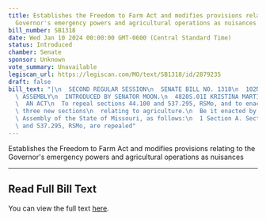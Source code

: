 ```yaml
---
title: Establishes the Freedom to Farm Act and modifies provisions relating to the
  Governor's emergency powers and agricultural operations as nuisances
bill_number: SB1318
date: Wed Jan 10 2024 00:00:00 GMT-0600 (Central Standard Time)
status: Introduced
chamber: Senate
sponsor: Unknown
vote_summary: Unavailable
legiscan_url: https://legiscan.com/MO/text/SB1318/id/2879235
draft: false
bill_text: "|\n  SECOND REGULAR SESSION\n  SENATE BILL NO. 1318\n  102ND GENERA L\
  \ ASSEMBLY\n  INTRODUCED BY SENATOR MOON.\n  4820S.01I KRISTINA MARTIN, Secretary\n\
  \  AN ACT\n  To repeal sections 44.100 and 537.295, RSMo, and to enact in lieu thereof\
  \ three new sections\n  relating to agriculture.\n  Be it enacted by the General\
  \ Assembly of the State of Missouri, as follows:\n  1 Section A. Sections 44.100\
  \ and 537.295, RSMo, are repealed"
---
```

Establishes the Freedom to Farm Act and modifies provisions relating to the Governor's emergency powers and agricultural operations as nuisances

---

## Read Full Bill Text

You can view the full text [here](https://legiscan.com/MO/text/SB1318/id/2879235).
